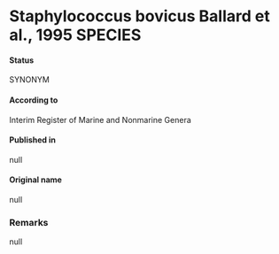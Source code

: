 Staphylococcus bovicus Ballard et al., 1995 SPECIES
=======

#### Status
SYNONYM

#### According to
Interim Register of Marine and Nonmarine Genera

#### Published in
null

#### Original name
null

### Remarks
null